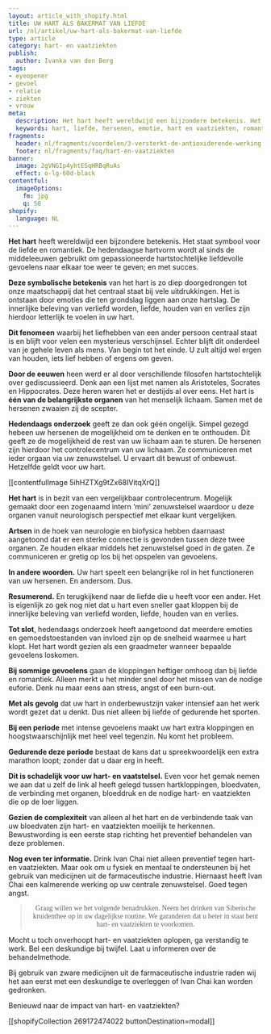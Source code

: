 ```yaml
---
layout: article_with_shopify.html
title: UW HART ALS BAKERMAT VAN LIEFDE
url: /nl/artikel/uw-hart-als-bakermat-van-liefde
type: article
category: hart- en vaatziekten
publish:
  author: Ivanka van den Berg
tags:
- eyeopener
- gevoel
- relatie
- ziekten
- vrouw
meta:
  description: Het hart heeft wereldwijd een bijzondere betekenis. Het staat symbool voor de liefde en romantiek. Benieuwd naar onze inzichten?
  keywords: hart, liefde, hersenen, emotie, hart en vaatziekten, romantiek, gevoelens, vaatziekten
fragments:
  header: nl/fragments/voordelen/3-versterkt-de-antioxiderende-werking
  footer: nl/fragments/faq/hart-en-vaatziekten
banner:
  image: 2gVNGIp4yhtESqHRBqRuAs
  effect: o-lg-60d-black
contentful:
  imageOptions:
    fm: jpg
    q: 50
shopify:
  language: NL
---
```

**Het hart** heeft wereldwijd een bijzondere betekenis. Het staat symbool voor de liefde en romantiek. De hedendaagse hartvorm wordt al sinds de middeleeuwen gebruikt om gepassioneerde hartstochtelijke liefdevolle gevoelens naar elkaar toe weer te geven; en met succes.

**Deze symbolische betekenis** van het hart is zo diep doorgedrongen tot onze maatschappij dat het centraal staat bij vele uitdrukkingen. Het is ontstaan door emoties die ten grondslag liggen aan onze hartslag. De innerlijke beleving van verliefd worden, liefde, houden van en verlies zijn hierdoor letterlijk te voelen in uw hart.

**Dit fenomeen** waarbij het liefhebben van een ander persoon centraal staat is en blijft voor velen een mysterieus verschijnsel. Echter blijft dit onderdeel van je gehele leven als mens. Van begin tot het einde. U zult altijd wel ergen van houden, iets lief hebben of ergens om geven.

**Door de eeuwen** heen werd er al door verschillende filosofen hartstochtelijk over gediscussieerd. Denk aan een lijst met namen als Aristoteles, Socrates en Hippocrates. Deze heren waren het er destijds al over eens. Het hart is **één van de belangrijkste organen** van het menselijk lichaam. Samen met de hersenen zwaaien zij de scepter.

**Hedendaags onderzoek** geeft ze dan ook géén ongelijk. Simpel gezegd hebeen uw hersenen de mogelijkheid om te denken en te onthouden. Dit geeft ze de mogelijkheid de rest van uw lichaam aan te sturen. De hersenen zijn hierdoor het controlecentrum van uw lichaam. Ze communiceren met ieder orgaan via uw zenuwstelsel. U ervaart dit bewust of onbewust. Hetzelfde geldt voor uw hart.

[[contentfulImage 5ihHZTXg9tZx68IVitqXrQ]]

**Het hart** is in bezit van een vergelijkbaar controlecentrum. Mogelijk gemaakt door een zogenaamd intern ‘mini’ zenuwstelsel waardoor u deze organen vanuit neurologisch perspectief met elkaar kunt vergelijken.

**Artsen** in de hoek van neurologie en biofysica hebben daarnaast aangetoond dat er een sterke connectie is gevonden tussen deze twee organen. Ze houden elkaar middels het zenuwstelsel goed in de gaten. Ze communiceren er gretig op los bij het opspelen van gevoelens.

**In andere woorden.** Uw hart speelt een belangrijke rol in het functioneren van uw hersenen. En andersom. Dus.

**Resumerend.** En terugkijkend naar de liefde die u heeft voor een ander. Het is eigenlijk zo gek nog niet dat u hart even sneller gaat kloppen bij de innerlijke beleving van verliefd worden, liefde, houden van en verlies.

**Tot slot**, hedendaags onderzoek heeft aangetoond dat meerdere emoties en gemoedstoestanden van invloed zijn op de snelheid waarmee u hart klopt. Het hart wordt gezien als een graadmeter wanneer bepaalde gevoelens loskomen.

**Bij sommige gevoelens** gaan de kloppingen heftiger omhoog dan bij liefde en romantiek. Alleen merkt u het minder snel door het missen van de nodige euforie. Denk nu maar eens aan stress, angst of een burn-out.

**Met als gevolg** dat uw hart in onderbewustzijn vaker intensief aan het werk wordt gezet dat u denkt. Dus niet alleen bij liefde of gedurende het sporten.

**Bij een periode** met intense gevoelens maakt uw hart extra kloppingen en hoogstwaarschijnlijk met heel veel tegenzin. Nu komt het probleem.

**Gedurende deze periode** bestaat de kans dat u spreekwoordelijk een extra marathon loopt; zonder dat u daar erg in heeft.

**Dit is schadelijk voor uw hart- en vaatstelsel.** Even voor het gemak nemen we aan dat u zelf de link al heeft gelegd tussen hartkloppingen, bloedvaten, de verbinding met organen, bloeddruk en de nodige hart- en vaatziekten die op de loer liggen.

**Gezien de complexiteit** van alleen al het hart en de verbindende taak van uw bloedvaten zijn hart- en vaatziekten moeilijk te herkennen. Bewustwording is een eerste stap richting het preventief behandelen van deze problemen.

**Nog even ter informatie.** Drink Ivan Chai niet alleen preventief tegen hart- en vaatziekten. Maar ook om u fysiek en mentaal te ondersteunen bij het gebruik van medicijnen uit de farmaceutische industrie. Hiernaast heeft Ivan Chai een kalmerende werking op uw centrale zenuwstelsel. Goed tegen angst.

><p style="text-align: center; font-family:papyrus">Graag willen we het volgende benadrukken. Neem het drinken van Siberische kruidenthee op in uw dagelijkse routine. We garanderen dat u beter in staat bent hart- en vaatziekten te voorkomen.</p>

Mocht u toch onverhoopt hart- en vaatziekten oplopen, ga verstandig te werk. Bel een deskundige bij twijfel. Laat u informeren over de behandelmethode.

Bij gebruik van zware medicijnen uit de farmaceutische industrie raden wij het aan eerst met een deskundige te overleggen of Ivan Chai kan worden gedronken.

Benieuwd naar de impact van hart- en vaatziekten?

[[shopifyCollection 269172474022 buttonDestination=modal]]
